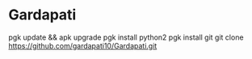 # Gardapati 

pgk update && apk upgrade 
pgk install python2 
pgk install git 
git clone https://github.com/gardapati10/Gardapati.git 
